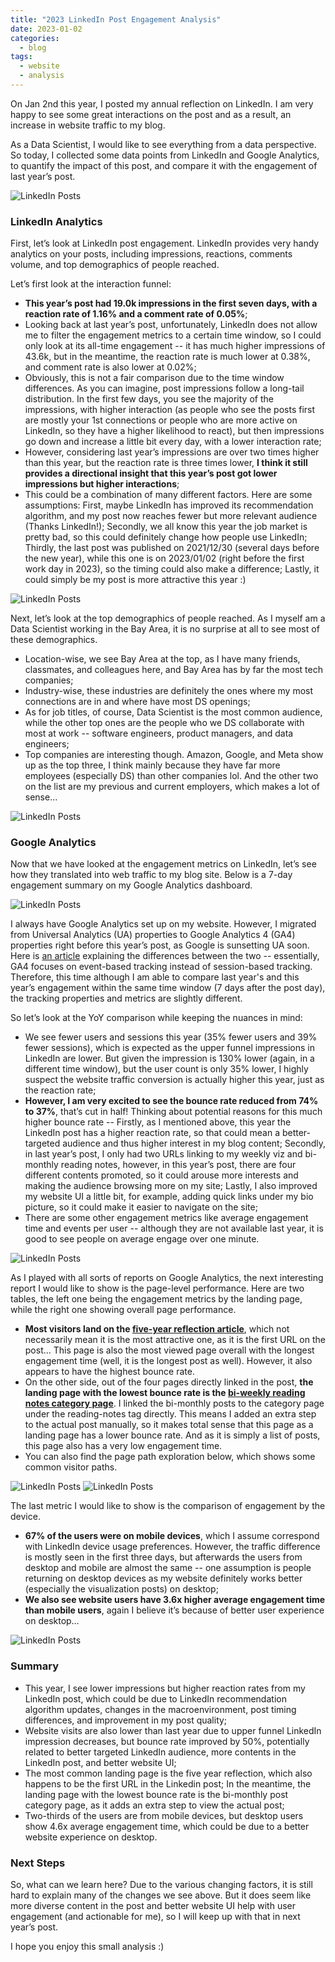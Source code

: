 ```yaml
---
title: "2023 LinkedIn Post Engagement Analysis"
date: 2023-01-02
categories:
  - blog
tags:
  - website
  - analysis
---
```


On Jan 2nd this year, I posted my annual reflection on LinkedIn. I am very happy to see some great interactions on the post and as a result, an increase in website traffic to my blog.

As a Data Scientist, I would like to see everything from a data perspective. So today, I collected some data points from LinkedIn and Google Analytics, to quantify the impact of this post, and compare it with the engagement of last year’s post.

<img src="https://yudong-94.github.io/personal-website/assets/images/linkedin-post-analysis/posts-2023-2022.png" alt="LinkedIn Posts">

### LinkedIn Analytics

First, let’s look at LinkedIn post engagement. LinkedIn provides very handy analytics on your posts, including impressions, reactions, comments volume, and top demographics of people reached.

Let’s first look at the interaction funnel:
* **This year’s post had 19.0k impressions in the first seven days, with a reaction rate of 1.16% and a comment rate of 0.05%**;
* Looking back at last year’s post, unfortunately, LinkedIn does not allow me to filter the engagement metrics to a certain time window, so I could only look at its all-time engagement -- it has much higher impressions of 43.6k, but in the meantime, the reaction rate is much lower at 0.38%, and comment rate is also lower at 0.02%;
* Obviously, this is not a fair comparison due to the time window differences. As you can imagine, post impressions follow a long-tail distribution. In the first few days, you see the majority of the impressions, with higher interaction (as people who see the posts first are mostly your 1st connections or people who are more active on LinkedIn, so they have a higher likelihood to react), but then impressions go down and increase a little bit every day, with a lower interaction rate;
* However, considering last year’s impressions are over two times higher than this year, but the reaction rate is three times lower, **I think it still provides a directional insight that this year’s post got lower impressions but higher interactions**;
* This could be a combination of many different factors. Here are some assumptions: First, maybe LinkedIn has improved its recommendation algorithm, and my post now reaches fewer but more relevant audience (Thanks LinkedIn!); Secondly, we all know this year the job market is pretty bad, so this could definitely change how people use LinkedIn; Thirdly, the last post was published on 2021/12/30 (several days before the new year), while this one is on 2023/01/02 (right before the first work day in 2023), so the timing could also make a difference; Lastly, it could simply be my post is more attractive this year :)  

<img src="https://yudong-94.github.io/personal-website/assets/images/linkedin-post-analysis/linkedin-metrics.png" alt="LinkedIn Posts">


Next, let’s look at the top demographics of people reached. As I myself am a Data Scientist working in the Bay Area, it is no surprise at all to see most of these demographics.
* Location-wise, we see Bay Area at the top, as I have many friends, classmates, and colleagues here, and Bay Area has by far the most tech companies;
* Industry-wise, these industries are definitely the ones where my most connections are in and where have most DS openings;
* As for job titles, of course, Data Scientist is the most common audience, while the other top ones are the people who we DS collaborate with most at work -- software engineers, product managers, and data engineers;
* Top companies are interesting though. Amazon, Google, and Meta show up as the top three, I think mainly because they have far more employees (especially DS) than other companies lol. And the other two on the list are my previous and current employers, which makes a lot of sense…

<img src="https://yudong-94.github.io/personal-website/assets/images/linkedin-post-analysis/linkedin-demographics.png" alt="LinkedIn Posts">


### Google Analytics

Now that we have looked at the engagement metrics on LinkedIn, let’s see how they translated into web traffic to my blog site. Below is a 7-day engagement summary on my Google Analytics dashboard.

<img src="https://yudong-94.github.io/personal-website/assets/images/linkedin-post-analysis/google-analytics-dashboard.png" alt="LinkedIn Posts">


I always have Google Analytics set up on my website. However, I migrated from Universal Analytics (UA) properties to Google Analytics 4 (GA4) properties right before this year’s post, as Google is sunsetting UA soon. Here is [an article](https://support.google.com/analytics/answer/10089681?hl=en) explaining the differences between the two -- essentially, GA4 focuses on event-based tracking instead of session-based tracking. Therefore, this time although I am able to compare last year's and this year’s engagement within the same time window (7 days after the post day), the tracking properties and metrics are slightly different.

So let’s look at the YoY comparison while keeping the nuances in mind:
* We see fewer users and sessions this year (35% fewer users and 39% fewer sessions), which is expected as the upper funnel impressions in LinkedIn are lower. But given the impression is 130% lower (again, in a different time window), but the user count is only 35% lower, I highly suspect the website traffic conversion is actually higher this year, just as the reaction rate;
* **However, I am very excited to see the bounce rate reduced from 74% to 37%**, that’s cut in half! Thinking about potential reasons for this much higher bounce rate -- Firstly, as I mentioned above, this year the LinkedIn post has a higher reaction rate, so that could mean a better-targeted audience and thus higher interest in my blog content; Secondly, in last year’s post, I only had two URLs linking to my weekly viz and bi-monthly reading notes, however, in this year’s post, there are four different contents promoted, so it could arouse more interests and making the audience browsing more on my site; Lastly, I also improved my website UI a little bit, for example, adding quick links under my bio picture, so it could make it easier to navigate on the site;
* There are some other engagement metrics like average engagement time and events per user -- although they are not available last year, it is good to see people on average engage over one minute.

<img src="https://yudong-94.github.io/personal-website/assets/images/linkedin-post-analysis/seven-day-engagement.png" alt="LinkedIn Posts">


As I played with all sorts of reports on Google Analytics, the next interesting report I would like to show is the page-level performance. Here are two tables, the left one being the engagement metrics by the landing page, while the right one showing overall page performance.
* **Most visitors land on the [five-year reflection article](https://yudong-94.github.io/personal-website/blog/FiveYearsInMyCareer/)**, which not necessarily mean it is the most attractive one, as it is the first URL on the post… This page is also the most viewed page overall with the longest engagement time (well, it is the longest post as well). However, it also appears to have the highest bounce rate.
* On the other side, out of the four pages directly linked in the post, **the landing page with the lowest bounce rate is the [bi-weekly reading notes category page](https://yudong-94.github.io/personal-website/categories/#reading-notes)**. I linked the bi-monthly posts to the category page under the reading-notes tag directly. This means I added an extra step to the actual post manually, so it makes total sense that this page as a landing page has a lower bounce rate. And as it is simply a list of posts, this page also has a very low engagement time.
* You can also find the page path exploration below, which shows some common visitor paths.

<img src="https://yudong-94.github.io/personal-website/assets/images/linkedin-post-analysis/page-metrics.png" alt="LinkedIn Posts">


<img src="https://yudong-94.github.io/personal-website/assets/images/linkedin-post-analysis/page-path.png" alt="LinkedIn Posts">


The last metric I would like to show is the comparison of engagement by the device.
* **67% of the users were on mobile devices**, which I assume correspond with LinkedIn device usage preferences. However, the traffic difference is mostly seen in the first three days, but afterwards the users from desktop and mobile are almost the same -- one assumption is people returning on desktop devices as my website definitely works better (especially the visualization posts) on desktop;
* **We also see website users have 3.6x higher average engagement time than mobile users**, again I believe it’s because of better user experience on desktop…

<img src="https://yudong-94.github.io/personal-website/assets/images/linkedin-post-analysis/device-comparison.png" alt="LinkedIn Posts">

### Summary
* This year, I see lower impressions but higher reaction rates from my LinkedIn post, which could be due to LinkedIn recommendation algorithm updates, changes in the macroenvironment, post timing differences, and improvement in my post quality;
* Website visits are also lower than last year due to upper funnel LinkedIn impression decreases, but bounce rate improved by 50%, potentially related to better targeted LinkedIn audience, more contents in the LinkedIn post, and better website UI;
* The most common landing page is the five year reflection, which also happens to be the first URL in the Linkedin post; In the meantime, the landing page with the lowest bounce rate is the bi-monthly post category page, as it adds an extra step to view the actual post;
* Two-thirds of the users are from mobile devices, but desktop users show 4.6x average engagement time, which could be due to a better website experience on desktop.

### Next Steps
So, what can we learn here? Due to the various changing factors, it is still hard to explain many of the changes we see above. But it does seem like more diverse content in the post and better website UI help with user engagement (and actionable for me), so I will keep up with that in next year’s post.

I hope you enjoy this small analysis :)
